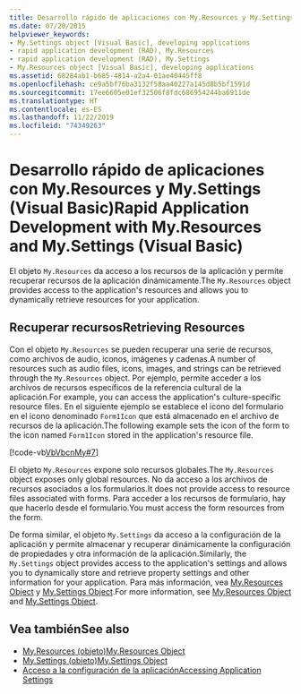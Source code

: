```yaml
---
title: Desarrollo rápido de aplicaciones con My.Resources y My.Settings
ms.date: 07/20/2015
helpviewer_keywords:
- My.Settings object [Visual Basic], developing applications
- rapid application development (RAD), My.Resources
- rapid application development (RAD), My.Settings
- My.Resources object [Visual Basic], developing applications
ms.assetid: 68284ab1-b685-4814-a2a4-01ae40445ff8
ms.openlocfilehash: ce9a5bf76ba3132f58aa40227a145d8b5bf1591d
ms.sourcegitcommit: 17ee6605e01ef32506f8fdc686954244ba6911de
ms.translationtype: HT
ms.contentlocale: es-ES
ms.lasthandoff: 11/22/2019
ms.locfileid: "74349263"
---
```

# <a name="rapid-application-development-with-myresources-and-mysettings-visual-basic"></a><span data-ttu-id="f9f8e-102">Desarrollo rápido de aplicaciones con My.Resources y My.Settings (Visual Basic)</span><span class="sxs-lookup"><span data-stu-id="f9f8e-102">Rapid Application Development with My.Resources and My.Settings (Visual Basic)</span></span>

<span data-ttu-id="f9f8e-103">El objeto `My.Resources` da acceso a los recursos de la aplicación y permite recuperar recursos de la aplicación dinámicamente.</span><span class="sxs-lookup"><span data-stu-id="f9f8e-103">The `My.Resources` object provides access to the application's resources and allows you to dynamically retrieve resources for your application.</span></span>  
  
## <a name="retrieving-resources"></a><span data-ttu-id="f9f8e-104">Recuperar recursos</span><span class="sxs-lookup"><span data-stu-id="f9f8e-104">Retrieving Resources</span></span>  

 <span data-ttu-id="f9f8e-105">Con el objeto `My.Resources` se pueden recuperar una serie de recursos, como archivos de audio, iconos, imágenes y cadenas.</span><span class="sxs-lookup"><span data-stu-id="f9f8e-105">A number of resources such as audio files, icons, images, and strings can be retrieved through the `My.Resources` object.</span></span> <span data-ttu-id="f9f8e-106">Por ejemplo, permite acceder a los archivos de recursos específicos de la referencia cultural de la aplicación.</span><span class="sxs-lookup"><span data-stu-id="f9f8e-106">For example, you can access the application's culture-specific resource files.</span></span> <span data-ttu-id="f9f8e-107">En el siguiente ejemplo se establece el icono del formulario en el icono denominado `Form1Icon` que está almacenado en el archivo de recursos de la aplicación.</span><span class="sxs-lookup"><span data-stu-id="f9f8e-107">The following example sets the icon of the form to the icon named `Form1Icon` stored in the application's resource file.</span></span>  
  
 [!code-vb[VbVbcnMy#7](~/samples/snippets/visualbasic/VS_Snippets_VBCSharp/VbVbcnMy/VB/Class1.vb#7)]  
  
 <span data-ttu-id="f9f8e-108">El objeto `My.Resources` expone solo recursos globales.</span><span class="sxs-lookup"><span data-stu-id="f9f8e-108">The `My.Resources` object exposes only global resources.</span></span> <span data-ttu-id="f9f8e-109">No da acceso a los archivos de recursos asociados a los formularios.</span><span class="sxs-lookup"><span data-stu-id="f9f8e-109">It does not provide access to resource files associated with forms.</span></span> <span data-ttu-id="f9f8e-110">Para acceder a los recursos de formulario, hay que hacerlo desde el formulario.</span><span class="sxs-lookup"><span data-stu-id="f9f8e-110">You must access the form resources from the form.</span></span>  
  
 <span data-ttu-id="f9f8e-111">De forma similar, el objeto `My.Settings` da acceso a la configuración de la aplicación y permite almacenar y recuperar dinámicamente la configuración de propiedades y otra información de la aplicación.</span><span class="sxs-lookup"><span data-stu-id="f9f8e-111">Similarly, the `My.Settings` object provides access to the application's settings and allows you to dynamically store and retrieve property settings and other information for your application.</span></span> <span data-ttu-id="f9f8e-112">Para más información, vea [My.Resources Object](../../../visual-basic/language-reference/objects/my-resources-object.md) y [My.Settings Object](../../../visual-basic/language-reference/objects/my-settings-object.md).</span><span class="sxs-lookup"><span data-stu-id="f9f8e-112">For more information, see [My.Resources Object](../../../visual-basic/language-reference/objects/my-resources-object.md) and [My.Settings Object](../../../visual-basic/language-reference/objects/my-settings-object.md).</span></span>  
  
## <a name="see-also"></a><span data-ttu-id="f9f8e-113">Vea también</span><span class="sxs-lookup"><span data-stu-id="f9f8e-113">See also</span></span>

- [<span data-ttu-id="f9f8e-114">My.Resources (objeto)</span><span class="sxs-lookup"><span data-stu-id="f9f8e-114">My.Resources Object</span></span>](../../../visual-basic/language-reference/objects/my-resources-object.md)
- [<span data-ttu-id="f9f8e-115">My.Settings (objeto)</span><span class="sxs-lookup"><span data-stu-id="f9f8e-115">My.Settings Object</span></span>](../../../visual-basic/language-reference/objects/my-settings-object.md)
- [<span data-ttu-id="f9f8e-116">Acceso a la configuración de la aplicación</span><span class="sxs-lookup"><span data-stu-id="f9f8e-116">Accessing Application Settings</span></span>](../../../visual-basic/developing-apps/programming/app-settings/index.md)
